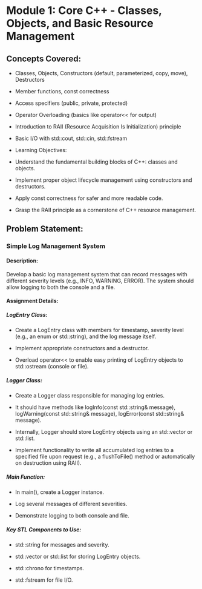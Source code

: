 # Module 1: Core C++ - Classes, Objects, and Basic Resource Management

## Concepts Covered:

- Classes, Objects, Constructors (default, parameterized, copy, move), Destructors

- Member functions, const correctness

- Access specifiers (public, private, protected)

- Operator Overloading (basics like operator<< for output)

- Introduction to RAII (Resource Acquisition Is Initialization) principle

- Basic I/O with std::cout, std::cin, std::fstream

- Learning Objectives:

- Understand the fundamental building blocks of C++: classes and objects.

- Implement proper object lifecycle management using constructors and destructors.

- Apply const correctness for safer and more readable code.

- Grasp the RAII principle as a cornerstone of C++ resource management.

## Problem Statement: 
### Simple Log Management System

#### Description:
Develop a basic log management system that can record messages with different severity levels (e.g., INFO, WARNING, ERROR). The system should allow logging to both the console and a file.

#### Assignment Details:

##### LogEntry Class:

- Create a LogEntry class with members for timestamp, severity level (e.g., an enum or std::string), and the log message itself.

- Implement appropriate constructors and a destructor.

- Overload operator<< to enable easy printing of LogEntry objects to std::ostream (console or file).

#####  Logger Class:

- Create a Logger class responsible for managing log entries.

- It should have methods like logInfo(const std::string& message), logWarning(const std::string& message), logError(const std::string& message).

- Internally, Logger should store LogEntry objects using an std::vector or std::list.

- Implement functionality to write all accumulated log entries to a specified file upon request (e.g., a flushToFile() method or automatically on destruction using RAII).

##### Main Function:

- In main(), create a Logger instance.

- Log several messages of different severities.

- Demonstrate logging to both console and file.

##### Key STL Components to Use:

- std::string for messages and severity.

- std::vector or std::list for storing LogEntry objects.

- std::chrono for timestamps.

- std::fstream for file I/O.
